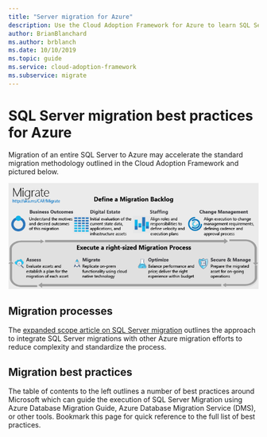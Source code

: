 ```yaml
---
title: "Server migration for Azure"
description: Use the Cloud Adoption Framework for Azure to learn SQL Server migration best practices to reduce complexity and standardize the migration process.
author: BrianBlanchard
ms.author: brblanch
ms.date: 10/10/2019
ms.topic: guide
ms.service: cloud-adoption-framework
ms.subservice: migrate
---
```


# SQL Server migration best practices for Azure

Migration of an entire SQL Server to Azure may accelerate the standard migration methodology outlined in the Cloud Adoption Framework and pictured below.

![Cloud Adoption Framework migration model](../../_images/operational-transformation-migrate.png)

## Migration processes

The [expanded scope article on SQL Server migration](../expanded-scope/sql-migration.md) outlines the approach to integrate SQL Server migrations with other Azure migration efforts to reduce complexity and standardize the process.

## Migration best practices

The table of contents to the left outlines a number of best practices around Microsoft which can guide the execution of SQL Server Migration using Azure Database Migration Guide, Azure Database Migration Service (DMS), or other tools. Bookmark this page for quick reference to the full list of best practices.
